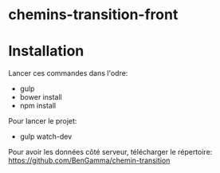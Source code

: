 # chemins-transition-front

# Installation

Lancer ces commandes dans l'odre:

* gulp
* bower install
* npm install

Pour lancer le projet:

* gulp watch-dev

Pour avoir les données côté serveur, télécharger le répertoire: https://github.com/BenGamma/chemin-transition

